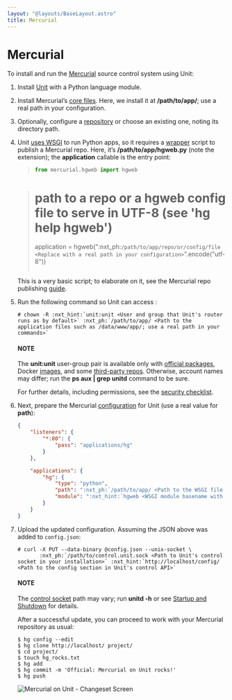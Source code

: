 ```yaml
---
layout: "@layouts/BaseLayout.astro"
title: Mercurial
---
```

# Mercurial

To install and run the [Mercurial](https://www.mercurial-scm.org) source
control system using Unit:

1. Install [Unit](../installation.md#installation-precomp-pkgs) with a Python language module.
2. Install Mercurial’s [core files](https://www.mercurial-scm.org/wiki/UnixInstall).  Here, we install it at **/path/to/app/**; use
   a real path in your configuration.
3. Optionally, configure a [repository](https://www.mercurial-scm.org/wiki/TutorialInit) or choose an existing
   one, noting its directory path.
4. Unit [uses WSGI](../configuration.md#configuration-python) to run Python apps, so it
   requires a [wrapper](https://www.mercurial-scm.org/repo/hg/file/default/contrib/hgweb.wsgi)
   script to publish a Mercurial repo.  Here, it’s **/path/to/app/hgweb.py**
   (note the extension); the **application** callable is the entry
   point:
   > ```python
   > from mercurial.hgweb import hgweb

   > # path to a repo or a hgweb config file to serve in UTF-8 (see 'hg help hgweb')
   > application = hgweb(":nxt_ph:`/path/to/app/repo/or/config/file <Replace with a real path in your configuration>`".encode("utf-8"))
   > ```

   This is a very basic script; to elaborate on it, see the
   Mercurial repo publishing [guide](https://www.mercurial-scm.org/wiki/PublishingRepositories#hgweb).
5. Run the following command so Unit can access :
   ```console
   # chown -R :nxt_hint:`unit:unit <User and group that Unit's router runs as by default>` :nxt_ph:`/path/to/app/ <Path to the application files such as /data/www/app/; use a real path in your commands>`
   ```

   #### NOTE
   The **unit:unit** user-group pair is available only with [official
   packages](../installation.md#installation-precomp-pkgs), Docker [images](../installation.md#installation-docker), and some [third-party repos](../installation.md#installation-community-repos).  Otherwise, account names may differ; run
   the **ps aux | grep unitd** command to be sure.

   For further details, including permissions, see the [security checklist](security.md#security-apps).
6. Next, prepare the Mercurial [configuration](../configuration.md#configuration-python) for Unit (use a real value for **path**):
   ```json
   {
       "listeners": {
           "*:80": {
               "pass": "applications/hg"
           }
       },

       "applications": {
           "hg": {
               "type": "python",
               "path": ":nxt_ph:`/path/to/app/ <Path to the WSGI file referenced by the module option; use a real path in your configuration>`",
               "module": ":nxt_hint:`hgweb <WSGI module basename with extension omitted>`"
           }
       }
   }
   ```
7. Upload the updated configuration.  Assuming the JSON above was added to
   `config.json`:
   ```console
   # curl -X PUT --data-binary @config.json --unix-socket \
          :nxt_ph:`/path/to/control.unit.sock <Path to Unit's control socket in your installation>` :nxt_hint:`http://localhost/config/ <Path to the config section in Unit's control API>`
   ```

   #### NOTE
   The [control socket](../controlapi.md#configuration-socket) path may vary; run
   **unitd -h** or see [Startup and Shutdown](source.md#source-startup) for details.

   After a successful update, you can proceed to work with your Mercurial
   repository as usual:
   ```console
   $ hg config --edit
   $ hg clone http://localhost/ project/
   $ cd project/
   $ touch hg_rocks.txt
   $ hg add
   $ hg commit -m 'Official: Mercurial on Unit rocks!'
   $ hg push
   ```

   ![Mercurial on Unit - Changeset Screen](/hg.png)
